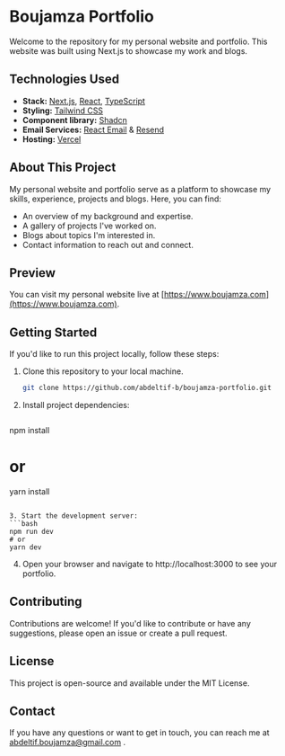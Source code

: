 # Boujamza Portfolio

Welcome to the repository for my personal website and portfolio. This website was built using Next.js to showcase my work and blogs.

## Technologies Used

- **Stack:** [Next.js](https://nextjs.org/), [React](https://reactjs.org/), [TypeScript](https://www.typescriptlang.org/)
- **Styling:** [Tailwind CSS](https://tailwindcss.com/)
- **Component library:** [Shadcn](https://ui.shadcn.com/)
- **Email Services:** [React Email](https://react.email/) & [Resend](https://resend.com/)
- **Hosting:** [Vercel](https://vercel.com/)

## About This Project

My personal website and portfolio serve as a platform to showcase my skills, experience, projects and blogs. Here, you can find:

- An overview of my background and expertise.
- A gallery of projects I've worked on.
- Blogs about topics I'm interested in.
- Contact information to reach out and connect.

## Preview

You can visit my personal website live at [https://www.boujamza.com](https://www.boujamza.com).

## Getting Started

If you'd like to run this project locally, follow these steps:

1. Clone this repository to your local machine.

   ```bash
   git clone https://github.com/abdeltif-b/boujamza-portfolio.git
   ```
   
2. Install project dependencies:
   ```bash
  npm install
  # or
  yarn install
   ```

3. Start the development server:
   ```bash
  npm run dev
  # or
  yarn dev
   ```

4. Open your browser and navigate to http://localhost:3000 to see your portfolio.

## Contributing
Contributions are welcome! If you'd like to contribute or have any suggestions, please open an issue or create a pull request.

## License
This project is open-source and available under the MIT License.

## Contact
If you have any questions or want to get in touch, you can reach me at abdeltif.boujamza@gmail.com .
